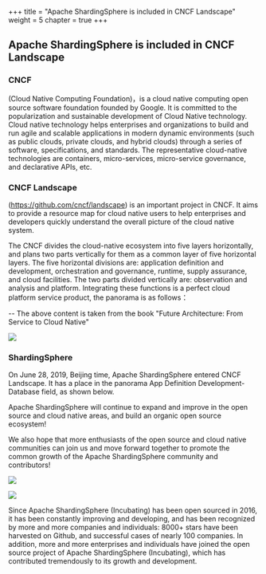 +++
title = "Apache ShardingSphere is included in CNCF Landscape"
weight = 5
chapter = true
+++

## Apache ShardingSphere is included in CNCF Landscape

### CNCF

(Cloud Native Computing Foundation)，is a cloud native computing open source software foundation founded by Google. It is committed to the popularization and sustainable development of Cloud Native technology. Cloud native technology helps enterprises and organizations to build and run agile and scalable applications in modern dynamic environments (such as public clouds, private clouds, and hybrid clouds) through a series of software, specifications, and standards. The representative cloud-native technologies are containers, micro-services, micro-service governance, and declarative APIs, etc.

### CNCF Landscape

(https://github.com/cncf/landscape) is an important project in CNCF. It aims to provide a resource map for cloud native users to help enterprises and developers quickly understand the overall picture of the cloud native system.

The CNCF divides the cloud-native ecosystem into five layers horizontally, and plans two parts vertically for them as a common layer of five horizontal layers. The five horizontal divisions are: application definition and development, orchestration and governance, runtime, supply assurance, and cloud facilities. The two parts divided vertically are: observation and analysis and platform. Integrating these functions is a perfect cloud platform service product, the panorama is as follows：

-- The above content is taken from the book "Future Architecture: From Service to Cloud Native"

![](https://shardingsphere.apache.org/blog/img/CNCF1.jpg)

### ShardingSphere

On June 28, 2019, Beijing time, Apache ShardingSphere entered CNCF Landscape. It has a place in the panorama App Definition Development-Database field, as shown below.

Apache ShardingSphere will continue to expand and improve in the open source and cloud native areas, and build an organic open source ecosystem!

We also hope that more enthusiasts of the open source and cloud native communities can join us and move forward together to promote the common growth of the Apache ShardingSphere community and contributors!

![](https://shardingsphere.apache.org/blog/img/CNCF2.jpg)

![](https://shardingsphere.apache.org/blog/img/CNCF3.jpg)

Since Apache ShardingSphere (Incubating) has been open sourced in 2016, it has been constantly improving and developing, and has been recognized by more and more companies and individuals: 8000+ stars have been harvested on Github, and successful cases of nearly 100 companies. In addition, more and more enterprises and individuals have joined the open source project of Apache ShardingSphere (Incubating), which has contributed tremendously to its growth and development.